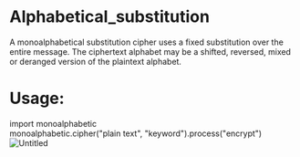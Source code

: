 # Alphabetical_substitution
A monoalphabetical substitution cipher uses a fixed substitution over the entire message. The ciphertext alphabet may be a shifted, reversed, mixed or deranged version of the plaintext alphabet.

# Usage:
import monoalphabetic <br>
monoalphabetic.cipher("plain text", "keyword").process("encrypt")
![Untitled](https://user-images.githubusercontent.com/79348524/189470456-c5cb7de8-90b8-46d1-993b-afe2dc2c30f0.png)
